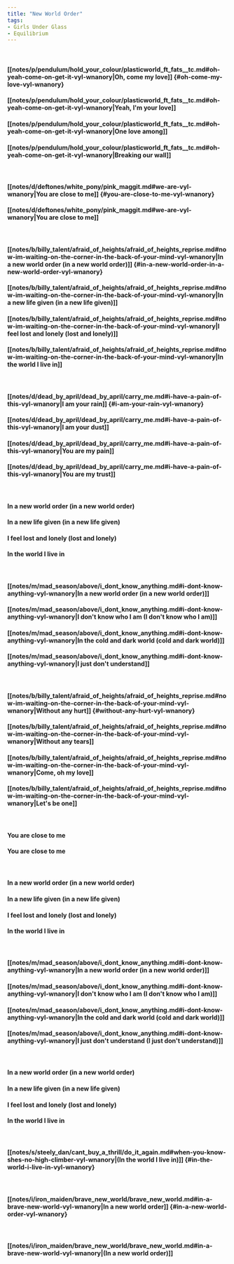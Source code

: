 ```yaml
---
title: "New World Order"
tags:
- Girls Under Glass
- Equilibrium
---
```

&nbsp;
#### [[notes/p/pendulum/hold_your_colour/plasticworld_ft_fats__tc.md#oh-yeah-come-on-get-it-vyl-wnanory|Oh, come my love]] {#oh-come-my-love-vyl-wnanory}
#### [[notes/p/pendulum/hold_your_colour/plasticworld_ft_fats__tc.md#oh-yeah-come-on-get-it-vyl-wnanory|Yeah, I'm your love]]
#### [[notes/p/pendulum/hold_your_colour/plasticworld_ft_fats__tc.md#oh-yeah-come-on-get-it-vyl-wnanory|One love among]]
#### [[notes/p/pendulum/hold_your_colour/plasticworld_ft_fats__tc.md#oh-yeah-come-on-get-it-vyl-wnanory|Breaking our wall]]
&nbsp;
#### [[notes/d/deftones/white_pony/pink_maggit.md#we-are-vyl-wnanory|You are close to me]] {#you-are-close-to-me-vyl-wnanory}
#### [[notes/d/deftones/white_pony/pink_maggit.md#we-are-vyl-wnanory|You are close to me]]
&nbsp;
#### [[notes/b/billy_talent/afraid_of_heights/afraid_of_heights_reprise.md#now-im-waiting-on-the-corner-in-the-back-of-your-mind-vyl-wnanory|In a new world order (in a new world order)]] {#in-a-new-world-order-in-a-new-world-order-vyl-wnanory}
#### [[notes/b/billy_talent/afraid_of_heights/afraid_of_heights_reprise.md#now-im-waiting-on-the-corner-in-the-back-of-your-mind-vyl-wnanory|In a new life given (in a new life given)]]
#### [[notes/b/billy_talent/afraid_of_heights/afraid_of_heights_reprise.md#now-im-waiting-on-the-corner-in-the-back-of-your-mind-vyl-wnanory|I feel lost and lonely (lost and lonely)]]
#### [[notes/b/billy_talent/afraid_of_heights/afraid_of_heights_reprise.md#now-im-waiting-on-the-corner-in-the-back-of-your-mind-vyl-wnanory|In the world I live in]]
&nbsp;
#### [[notes/d/dead_by_april/dead_by_april/carry_me.md#i-have-a-pain-of-this-vyl-wnanory|I am your rain]] {#i-am-your-rain-vyl-wnanory}
#### [[notes/d/dead_by_april/dead_by_april/carry_me.md#i-have-a-pain-of-this-vyl-wnanory|I am your dust]]
#### [[notes/d/dead_by_april/dead_by_april/carry_me.md#i-have-a-pain-of-this-vyl-wnanory|You are my pain]]
#### [[notes/d/dead_by_april/dead_by_april/carry_me.md#i-have-a-pain-of-this-vyl-wnanory|You are my trust]]
&nbsp;
#### In a new world order (in a new world order)
#### In a new life given (in a new life given)
#### I feel lost and lonely (lost and lonely)
#### In the world I live in
&nbsp;
#### [[notes/m/mad_season/above/i_dont_know_anything.md#i-dont-know-anything-vyl-wnanory|In a new world order (in a new world order)]]
#### [[notes/m/mad_season/above/i_dont_know_anything.md#i-dont-know-anything-vyl-wnanory|I don't know who I am (I don't know who I am)]]
#### [[notes/m/mad_season/above/i_dont_know_anything.md#i-dont-know-anything-vyl-wnanory|In the cold and dark world (cold and dark world)]]
#### [[notes/m/mad_season/above/i_dont_know_anything.md#i-dont-know-anything-vyl-wnanory|I just don't understand]]
&nbsp;
#### [[notes/b/billy_talent/afraid_of_heights/afraid_of_heights_reprise.md#now-im-waiting-on-the-corner-in-the-back-of-your-mind-vyl-wnanory|Without any hurt]] {#without-any-hurt-vyl-wnanory}
#### [[notes/b/billy_talent/afraid_of_heights/afraid_of_heights_reprise.md#now-im-waiting-on-the-corner-in-the-back-of-your-mind-vyl-wnanory|Without any tears]]
#### [[notes/b/billy_talent/afraid_of_heights/afraid_of_heights_reprise.md#now-im-waiting-on-the-corner-in-the-back-of-your-mind-vyl-wnanory|Come, oh my love]]
#### [[notes/b/billy_talent/afraid_of_heights/afraid_of_heights_reprise.md#now-im-waiting-on-the-corner-in-the-back-of-your-mind-vyl-wnanory|Let's be one]]
&nbsp;
#### You are close to me
#### You are close to me
&nbsp;
#### In a new world order (in a new world order)
#### In a new life given (in a new life given)
#### I feel lost and lonely (lost and lonely)
#### In the world I live in
&nbsp;
#### [[notes/m/mad_season/above/i_dont_know_anything.md#i-dont-know-anything-vyl-wnanory|In a new world order (in a new world order)]]
#### [[notes/m/mad_season/above/i_dont_know_anything.md#i-dont-know-anything-vyl-wnanory|I don't know who I am (I don't know who I am)]]
#### [[notes/m/mad_season/above/i_dont_know_anything.md#i-dont-know-anything-vyl-wnanory|In the cold and dark world (cold and dark world)]]
#### [[notes/m/mad_season/above/i_dont_know_anything.md#i-dont-know-anything-vyl-wnanory|I just don't understand (I just don't understand)]]
&nbsp;
#### In a new world order (in a new world order)
#### In a new life given (in a new life given)
#### I feel lost and lonely (lost and lonely)
#### In the world I live in
&nbsp;
#### [[notes/s/steely_dan/cant_buy_a_thrill/do_it_again.md#when-you-know-shes-no-high-climber-vyl-wnanory|(In the world I live in)]] {#in-the-world-i-live-in-vyl-wnanory}
&nbsp;
#### [[notes/i/iron_maiden/brave_new_world/brave_new_world.md#in-a-brave-new-world-vyl-wnanory|In a new world order]] {#in-a-new-world-order-vyl-wnanory}
&nbsp;
#### [[notes/i/iron_maiden/brave_new_world/brave_new_world.md#in-a-brave-new-world-vyl-wnanory|(In a new world order)]]
